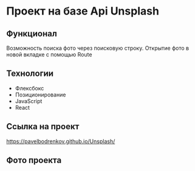 # Проект на базе Api Unsplash

## Функционал
Возможность поиска фото через поисковую строку. Открытие фото в новой вкладке с помощью Route

## Технологии
* Флексбокс
* Позиционирование
* JavaScript
* React

## Ссылка на проект
https://pavelbodrenkov.github.io/Unsplash/

## Фото проекта



